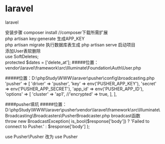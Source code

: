 # laravel
laravel

安装步骤
composer install //composer下载所需扩展    
php artisan key:generate  生成APP_KEY   
 php artisan migrate 执行数据库表生成
php artisan serve 启动项目   
添加User表软删除       
use SoftDeletes;   
protected $dates = ['delete_at'];
#####位置：vendor\laravel\framework\src\Illuminate\Foundation\Auth\User.php

#####位置：D:\phpStudy\WWW\laraver\pusher\config\broadcasting.php
 'pusher' => [
            'driver' => 'pusher',
            'key' => env('PUSHER_APP_KEY'),
            'secret' => env('PUSHER_APP_SECRET'),
            'app_id' => env('PUSHER_APP_ID'),
            'options' => [
                'cluster' => 'ap1',
                //'encrypted' => true,
            ],
        ],

####pusher填坑
#####位置：D:\phpStudy\WWW\laraver\pusher\vendor\laravel\framework\src\Illuminate\Broadcasting\Broadcasters\PusherBroadcaster.php
broadcast函数      
throw new BroadcastException(
                       is_bool($response['body']) ? 'Failed to connect to Pusher.' : $response['body']
                   );
                  
use Pusher\Pusher 改为 use Pusher